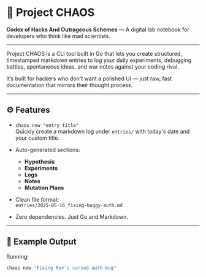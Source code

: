 # 🧪 Project CHAOS

**Codex of Hacks And Outrageous Schemes** — A digital lab notebook for developers who think like mad scientists.

---

Project CHAOS is a CLI tool built in Go that lets you create structured, timestamped markdown entries to log your daily experiments, debugging battles, spontaneous ideas, and war notes against your coding rival.

It’s built for hackers who don't want a polished UI — just raw, fast documentation that mirrors their thought process.

---

## ⚙️ Features

- `chaos new "entry title"`  
  Quickly create a markdown log under `entries/` with today's date and your custom title.

- Auto-generated sections:
  - **Hypothesis**
  - **Experiments**
  - **Logs**
  - **Notes**
  - **Mutation Plans**

- Clean file format:  
  `entries/2025-05-16_fixing-buggy-auth.md`

- Zero dependencies. Just Go and Markdown.

---

## 📂 Example Output

Running:

```bash (available soon)
chaos new "Fixing Rev's cursed auth bug"
